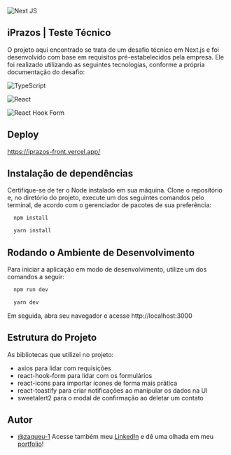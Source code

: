 ![Next JS](https://img.shields.io/badge/Next-black?style=for-the-badge&logo=next.js&logoColor=white)

## iPrazos | Teste Técnico

O projeto aqui encontrado se trata de um desafio técnico em Next.js e foi desenvolvido com base em requisitos pré-estabelecidos pela empresa. Ele foi realizado utilizando as seguintes tecnologias, conforme a própria documentação do desafio:

![TypeScript](https://img.shields.io/badge/typescript-%23007ACC.svg?style=for-the-badge&logo=typescript&logoColor=white)

![React](https://img.shields.io/badge/react-%2320232a.svg?style=for-the-badge&logo=react&logoColor=%2361DAFB)

![React Hook Form](https://img.shields.io/badge/React%20Hook%20Form-%23EC5990.svg?style=for-the-badge&logo=reacthookform&logoColor=white)
## Deploy

https://iprazos-front.vercel.app/

## Instalação de dependências
Certifique-se de ter o Node instalado em sua máquina. Clone o repositório e, no diretório do projeto, execute um dos seguintes comandos pelo terminal, de acordo com o gerenciador de pacotes de sua preferência:
```bash
  npm install
```
```bash
  yarn install
```
    
## Rodando o Ambiente de Desenvolvimento
Para iniciar a aplicação em modo de desenvolvimento, utilize um dos comandos a seguir:
```bash
  npm run dev
```
```bash
  yarn dev
```
Em seguida, abra seu navegador e acesse http://localhost:3000


## Estrutura do Projeto
As bibliotecas que utilizei no projeto:

* axios para lidar com requisições
* react-hook-form para lidar com os formulários 
* react-icons para importar ícones de forma mais prática
* react-toastify para criar notificações ao manipular os dados na UI
* sweetalert2 para o modal de confirmação ao deletar um contato
## Autor

- [@zaqueu-1](https://www.github.com/zaqueu-1)
Acesse também meu [LinkedIn](https://linkedin.com/in/zaqueu1) e dê uma olhada em meu [portfolio](https://zaqueu.tech)!

